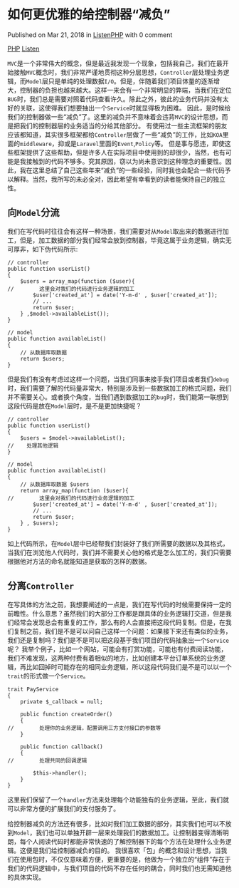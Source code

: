 #  如何更优雅的给控制器“减负”

Published on Mar 21, 2018 in
[Listen](https://www.hellonine.top/index.php/category/listen/)[PHP](https://www.hellonine.top/index.php/category/PHP/)
with  0 comment

[PHP](https://www.hellonine.top/index.php/tag/PHP/)
[Listen](https://www.hellonine.top/index.php/tag/Listen/)

`MVC`是一个非常伟大的概念，但是最近我发现一个现象，包括我自己，我们在最开始接触`MVC`概念时，我们非常严谨地贯彻这种分层思想，`Controller`层处理业务逻辑，而`Model`层只是单纯的处理数据`I/O`。但是，伴随着我们项目体量的逐渐增大，控制器的负担也越来越大。这样一来会有一个非常明显的弊端，当我们在定位`BUG`时，我们总是需要对照着代码查看许久。除此之外，彼此的业务代码并没有太好的关联，这使得我们想要抽出一个`Service`时就显得极为困难。
因此，是时候给我们的控制器做一些“减负”了。这里的减负并不意味着会违背`MVC`的设计思想，而是把我们的控制器层的业务适当的分给其他部分。
有使用过一些主流框架的朋友应该都知道，其实很多框架都给`Controller`层做了一些“减负”的工作，比如`KOA`里面的`middleware`，抑或是`Laravel`里面的`Event`,`Policy`等。
但是事与愿违，即使这些框架提供了这些帮助，但是许多人在实际项目中使用到的却很少，当然，也有可能是我接触到的代码不够多。究其原因，窃以为尚未意识到这种理念的重要性。因此，我在这里总结了自己这些年来“减负”的一些经验，同时我也会配合一些代码予以解释。当然，我所写的未必全对，因此希望有幸看到的读者能保持自己的独立性。

## 向`Model`分流

我们在写代码时往往会有这样一种场景，我们需要对从`Model`取出来的数据进行加工，但是，加工数据的部分我们经常会放到控制器，毕竟这属于业务逻辑，确实无可厚非，如下伪代码所示:



    // controller
    public function userList()
    {
        $users = array_map(function ($user){
    //        这里会对我们的代码进行业务逻辑的加工
            $user['created_at'] = date('Y-m-d' , $user['created_at']);
            // ...
            return $user;
        } ,$model->availableList());
    }

    // model
    public function availableList()
    {
        // 从数据库取数据
        return $users;
    }

但是我们有没有考虑过这样一个问题，当我们同事来接手我们项目或者我们`debug`时，我们需要了解的代码量非常大，特别是涉及到一些数据加工的格式问题，我们并不需要关心。或者换个角度，当我们遇到数据加工的`bug`时，我们能第一联想到这段代码是放在`Model`层时，是不是更加快捷呢？



    // controller
    public function userList()
    {
        $users = $model->availableList();
    //    处理其他逻辑
    }

    // model
    public function availableList()
    {
        // 从数据库取数据 $users
        return array_map(function ($user){
    //        这里会对我们的代码进行业务逻辑的加工
            $user['created_at'] = date('Y-m-d' , $user['created_at']);
            // ...
            return $user;
        } , $users);
    }

如上代码所示，在`Model`层中已经帮我们封装好了我们所需要的数据以及其格式，当我们在浏览他人代码时，我们并不需要关心他的格式是怎么加工的，我们只需要根据他对方法的命名就能知道是获取的怎样的数据。

## 分离`Controller`

在写具体的方法之前，我想要阐述的一点是，我们在写代码的时候需要保持一定的前瞻性。什么意思？虽然我们的大部分工作都是跟具体的业务逻辑打交道，但是我们经常会发现总会有重复的工作，那么有的人会直接把这段代码复制。但是，在我们复制之前，我们是不是可以问自己这样一个问题：如果接下来还有类似的业务，我们还是复制吗？我们是不是可以把这段基于我们项目的代码抽象出一个`Service`呢？
我举个例子，比如一个网站，可能会有打赏功能，可能也有付费阅读功能，我们不难发现，这两种付费有着相似的地方，比如创建本平台订单系统的业务逻辑，再比如回掉时可能存在的相同业务逻辑，所以这段代码我们是不是可以以一个`trait`的形式做一个`Service`。



    trait PayService
    {
        private $_callback = null;

        public function createOrder()
        {
    //        处理你的业务逻辑，配置调用三方支付接口的参数等
        }

        public function callback()
        {
    //        处理共同的回调逻辑

            $this->handler();
        }
    }

这里我们保留了一个`handler`方法来处理每个功能独有的业务逻辑，至此，我们就可以非常方便的扩展我们的支付服务了。

给控制器减负的方法还有很多，比如对我们加工数据的部分，其实我们也可以不放到`Model`，我们也可以单独开辟一层来处理我们的数据加工。让控制器变得清晰明朗，每个人阅读代码时都能非常快速的了解控制器下的每个方法在处理什么业务逻辑。这便是我们给控制器减负的目的。
我很喜欢「包」的概念和设计思想，当我们在使用包时，不仅仅意味着方便，更重要的是，他做为一个独立的“组件”存在于我们的代码逻辑中，与我们项目的代码不存在任何的耦合，同时我们也无需知道他的具体实现。
